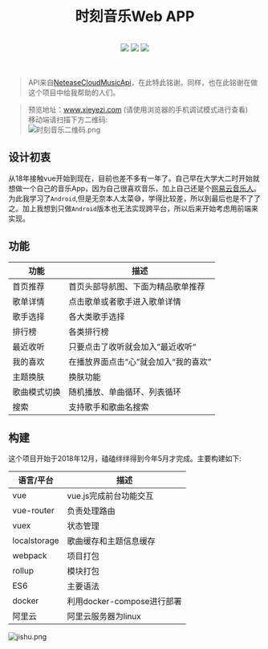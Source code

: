<h1 align="center">时刻音乐Web APP</h1>

 <br />
 <div align="center">
 <img src="https://img.shields.io/badge/-vue-green"/>
 <img src="https://img.shields.io/badge/npm-v6.10.3-orange"/>
 <img src="https://img.shields.io/badge/build-passing-brightgreen"/>
</div> 
<br />
<br />

 > API来自[NeteaseCloudMusicApi](https://github.com/Binaryify/NeteaseCloudMusicApi)，在此特此铭谢。同样，也在此铭谢在做这个项目中给我帮助的人们。

>预览地址：www.xieyezi.com (请使用浏览器的手机调试模式进行查看)    
>移动端请扫描下方二维码:            
![时刻音乐二维码.png](https://i.loli.net/2019/08/26/uGFDrqefA9yc5O8.png)
 
 ## 设计初衷
   
   从18年接触vue开始到现在，目前也差不多有一年了。自己早在大学大二时开始就想做一个自己的音乐App，因为自己很喜欢音乐，加上自己还是个[网易云音乐人](https://music.163.com/#/artist?id=12478216)。为此我学习了`Android`,但是无奈本人太菜😅，学得比较差，所以到最后也是不了了之。加上我想到只做`Android`版本也无法实现跨平台，所以后来开始考虑用前端来实现。
## 功能

功能 | 描述
---- | ---
首页推荐 | 首页头部导航图、下面为精品歌单推荐
歌单详情 | 点击歌单或者歌手进入歌单详情
歌手选择 | 各大类歌手选择
排行榜   |	各类排行榜
最近收听 |	只要点击了收听就会加入”最近收听“
我的喜欢 |	在播放界面点击“心”就会加入“我的喜欢”
主题换肤 |	换肤功能
歌曲模式切换     |  随机播放、单曲循环、列表循环
搜索     |	支持歌手和歌曲名搜索

## 构建
  
 这个项目开始于2018年12月，磕磕绊绊得到今年5月才完成。主要构建如下:

语言/平台 | 描述
---- | ---
vue | vue.js完成前台功能交互
vue-router | 负责处理路由
vuex | 状态管理
localstorage   |	歌曲缓存和主题信息缓存
webpack |	项目打包
rollup |	模块打包
ES6 |	主要语法
docker     |  利用docker-compose进行部署
阿里云     |	阿里云服务器为linux 


![jishu.png](https://i.loli.net/2019/08/26/r1hvlGK4Db87eZ9.jpg)



   